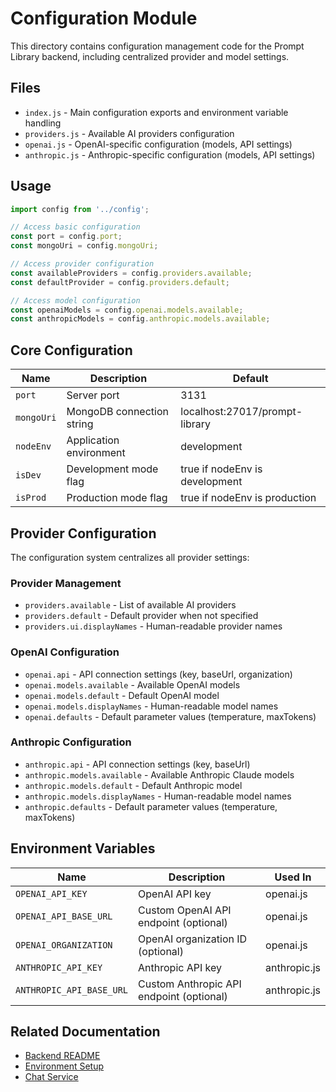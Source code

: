 # Configuration Module

This directory contains configuration management code for the Prompt Library backend, including centralized provider and model settings.

## Files

- `index.js` - Main configuration exports and environment variable handling
- `providers.js` - Available AI providers configuration
- `openai.js` - OpenAI-specific configuration (models, API settings)
- `anthropic.js` - Anthropic-specific configuration (models, API settings)

## Usage

```javascript
import config from '../config';

// Access basic configuration
const port = config.port;
const mongoUri = config.mongoUri;

// Access provider configuration
const availableProviders = config.providers.available;
const defaultProvider = config.providers.default;

// Access model configuration
const openaiModels = config.openai.models.available;
const anthropicModels = config.anthropic.models.available;
```

## Core Configuration

| Name | Description | Default |
|------|-------------|--------|
| `port` | Server port | 3131 |
| `mongoUri` | MongoDB connection string | localhost:27017/prompt-library |
| `nodeEnv` | Application environment | development |
| `isDev` | Development mode flag | true if nodeEnv is development |
| `isProd` | Production mode flag | true if nodeEnv is production |

## Provider Configuration

The configuration system centralizes all provider settings:

### Provider Management

- `providers.available` - List of available AI providers
- `providers.default` - Default provider when not specified
- `providers.ui.displayNames` - Human-readable provider names

### OpenAI Configuration

- `openai.api` - API connection settings (key, baseUrl, organization)
- `openai.models.available` - Available OpenAI models
- `openai.models.default` - Default OpenAI model
- `openai.models.displayNames` - Human-readable model names
- `openai.defaults` - Default parameter values (temperature, maxTokens)

### Anthropic Configuration

- `anthropic.api` - API connection settings (key, baseUrl)
- `anthropic.models.available` - Available Anthropic Claude models
- `anthropic.models.default` - Default Anthropic model
- `anthropic.models.displayNames` - Human-readable model names
- `anthropic.defaults` - Default parameter values (temperature, maxTokens)

## Environment Variables

| Name | Description | Used In |
|------|-------------|---------|
| `OPENAI_API_KEY` | OpenAI API key | openai.js |
| `OPENAI_API_BASE_URL` | Custom OpenAI API endpoint (optional) | openai.js |
| `OPENAI_ORGANIZATION` | OpenAI organization ID (optional) | openai.js |
| `ANTHROPIC_API_KEY` | Anthropic API key | anthropic.js |
| `ANTHROPIC_API_BASE_URL` | Custom Anthropic API endpoint (optional) | anthropic.js |

## Related Documentation

- [Backend README](../../README.md)
- [Environment Setup](../../../README.md#development-setup)
- [Chat Service](../services/README.md)

